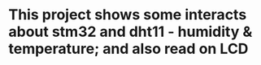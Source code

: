 # This project shows some interacts about stm32 and dht11 - humidity & temperature; and also read on LCD

